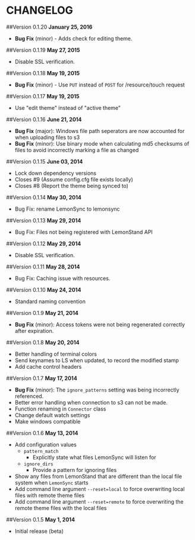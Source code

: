 CHANGELOG
=======

##Version 0.1.20
**January 25, 2016**

- **Bug Fix** (minor) - Adds check for editing theme. 

##Version 0.1.19
**May 27, 2015**

- Disable SSL verification. 

##Version 0.1.18
**May 19, 2015**

- **Bug Fix** (minor) - Use `PUT` instead of `POST` for /resource/touch request

##Version 0.1.17
**May 19, 2015**

- Use "edit theme" instead of "active theme"

##Version 0.1.16
**June 21, 2014**

- **Bug Fix** (major): Windows file path seperators are now accounted for when uploading files to s3
- **Bug Fix** (minor): Use binary mode when calculating md5 checksums of files to avoid incorrectly marking a file as changed 

##Version 0.1.15
**June 03, 2014**

- Lock down dependency versions
- Closes #9 (Assume config.cfg file exists locally)
- Closes #8 (Report the theme being synced to)

##Version 0.1.14
**May 30, 2014**

- Bug Fix: rename LemonSync to lemonsync

##Version 0.1.13
**May 29, 2014**

- Bug Fix: Files not being registered with LemonStand API

##Version 0.1.12
**May 29, 2014**

- Disable SSL verification. 

##Version 0.1.11
**May 28, 2014**

- Bug Fix: Caching issue with resources. 

##Version 0.1.10
**May 24, 2014**

- Standard naming convention

##Version 0.1.9
**May 21, 2014**

- **Bug Fix** (minor): Access tokens were not being regenerated correctly after expiration.

##Version 0.1.8
**May 20, 2014**

- Better handling of terminal colors 
- Send keynames to LS when updated, to record the modified stamp
- Add cache control headers

##Version 0.1.7
**May 17, 2014**

- **Bug Fix** (minor): The `ignore_patterns` setting was being incorrectly referenced.  
- Better error handling when connection to s3 can not be made.
- Function renaming in `Connector` class
- Change default watch settings
- Make windows compatible

##Version 0.1.6
**May 13, 2014**

- Add configuration values 
	- `pattern_match` 
		- Explicitly state what files LemonSync will listen for
	- `ignore_dirs`
		- Provide a pattern for ignoring files
- Show any files from LemonStand that are different than the local file system when `LemonSync` starts
- Add command line argument `--reset=local` to force overwriting local files with remote theme files
- Add command line argument `--reset=remote` to force overwriting the remote theme files with the local files

##Version 0.1.5
**May 1, 2014**

- Initial release (beta)

